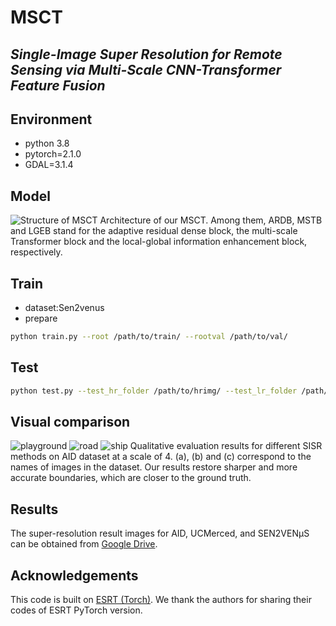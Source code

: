 # MSCT
## _Single-Image Super Resolution for Remote Sensing via Multi-Scale CNN-Transformer Feature Fusion_

## Environment
- python 3.8
- pytorch=2.1.0
- GDAL=3.1.4

## Model
![Structure of MSCT](https://github.com/user-attachments/assets/579b3bad-c284-4b85-b457-03ac66185622)
Architecture of our MSCT. Among them, ARDB, MSTB and LGEB stand for the adaptive residual dense block, the multi-scale Transformer block and the local-global information enhancement block, respectively.

## Train
- dataset:Sen2venus
- prepare

```sh
python train.py --root /path/to/train/ --rootval /path/to/val/
```
## Test

```sh
python test.py --test_hr_folder /path/to/hrimg/ --test_lr_folder /path/to/lrimg/ --output_folder /path/to/srimg/ --checkpoint /path/to/model/
```


## Visual comparison
![playground](https://github.com/user-attachments/assets/68204de0-f7db-4919-95a9-c10047b5c5ce)
![road](https://github.com/user-attachments/assets/c1183624-16cd-4eda-aeb3-a711048c93b9)
![ship](https://github.com/user-attachments/assets/1d434a3a-3998-4074-8312-29736034bcb7)
Qualitative evaluation results for different SISR methods on AID dataset at a scale of 4. (a), (b) and (c) correspond to the names of images in the dataset. Our results restore sharper and more accurate boundaries, which are closer to the ground truth.

## Results
The super-resolution result images for AID, UCMerced, and SEN2VENµS can be obtained from [Google Drive](https://drive.google.com/drive/folders/17Vyd9NSD6gFQk5OjHMEgd3dhlvY8a3V4?usp=drive_link).

## Acknowledgements
This code is built on [ESRT (Torch)](https://github.com/luissen/ESRT). We thank the authors for sharing their codes of ESRT PyTorch version.












